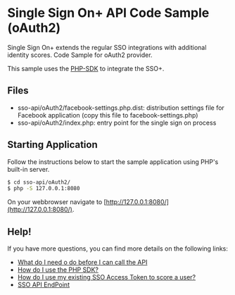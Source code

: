 # Single Sign On+ API Code Sample (oAuth2)
Single Sign On+ extends the regular SSO integrations with additional identity scores.
Code Sample for oAuth2 provider.

This sample uses the [PHP-SDK](https://github.com/veridu/veridu-php) to integrate the SSO+.

## Files
 * sso-api/oAuth2/facebook-settings.php.dist: distribution settings file for Facebook application (copy this file to facebook-settings.php)
 * sso-api/oAuth2/index.php: entry point for the single sign on process

## Starting Application
Follow the instructions below to start the sample application using PHP's built-in server.
```bash
$ cd sso-api/oAuth2/
$ php -S 127.0.0.1:8080
```

On your webbrowser navigate to [http://127.0.0.1:8080/](http://127.0.0.1:8080/).

## Help!
If you have more questions, you can find more details on the following links:
 * [What do I need o do before I can call the API](https://veridu.com/wiki/What_do_I_need_to_do_before_I_can_call_the_API)
 * [How do I use the PHP SDK?](https://veridu.com/wiki/How_do_I_use_the_PHP_SDK%3F)
 * [How do I use my existing SSO Access Token to score a user?](https://veridu.com/wiki/How_do_I_use_my_existing_SSO_Access_Token_to_score_a_user%3F)
 * [SSO API EndPoint](https://veridu.com/wiki/SSO_Resource)

